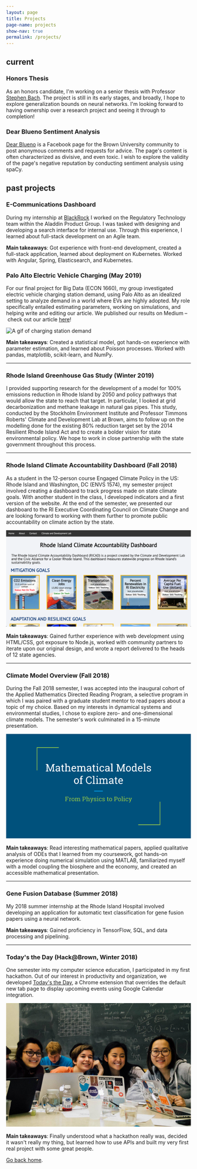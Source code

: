 ```yaml
---
layout: page
title: Projects
page-name: projects
show-nav: true
permalink: /projects/
---
```

## current

### Honors Thesis
As an honors candidate, I'm working on a senior thesis with Professor [Stephen Bach](http://stephenbach.net/). The project is still in its early stages, and broadly, I hope to explore generalization bounds on neural networks. I'm looking forward to having ownership over a research project and seeing it through to completion!

### Dear Blueno Sentiment Analysis
[Dear Blueno](https://www.facebook.com/dearblueno/) is a Facebook page for the Brown University community to post anonymous comments and requests for advice. The page's content is often characterized as divisive, and even toxic. I wish to explore the validity of the page's negative reputation by conducting sentiment analysis using spaCy.

## past projects

### E-Communications Dashboard
During my internship at [BlackRock](http://blackrock.com/) I worked on the Regulatory Technology team within the Aladdin Product Group. I was tasked with designing and developing a search interface for internal use. Through this experience, I learned about full-stack development on an Agile team.

**Main takeaways**: Got experience with front-end development, created a full-stack application, learned about deployment on Kubernetes. Worked with Angular, Spring, Elasticsearch, and Kubernetes.

### Palo Alto Electric Vehicle Charging (May 2019)
For our final project for Big Data (ECON 1660), my group investigated electric vehicle charging station demand, using Palo Alto as an idealized setting to analyze demand in a world where EVs are highly adopted. My role specifically entailed estimating parameters, working on simulations, and helping write and editing our article. We published our results on Medium – check out our article [here](https://medium.com/@angiejwkim/electric-vehicle-charging-policies-effect-on-charging-demand-41b477e74128)!

<div class="proj-img"><img src="https://cdn-images-1.medium.com/max/1600/0*LwgAompNz88lGojY" alt="A gif of charging station demand"></div>

**Main takeaways**: Created a statistical model, got hands-on experience with parameter estimation, and learned about Poisson processes. Worked with pandas, matplotlib, scikit-learn, and NumPy.

---
### Rhode Island Greenhouse Gas Study (Winter 2019)
I provided supporting research for the development of a model for 100% emissions reduction in Rhode Island by 2050 and policy pathways that would allow the state to reach that target. In particular, I looked at grid decarbonization and methane leakage in natural gas pipes. This study, conducted by the Stockholm Environment Institute and Professor Timmons Roberts' Climate and Development Lab at Brown, aims to follow up on the modelling done for the existing 80% reduction target set by the 2014 Resilient Rhode Island Act and to create a bolder vision for state environmental policy. We hope to work in close partnership with the state government throughout this process.

---
### Rhode Island Climate Accountability Dashboard (Fall 2018)
As a student in the 12-person course Engaged Climate Policy in the US: Rhode Island and Washington, DC (ENVS 1574), my semester project involved creating a dashboard to track progress made on state climate goals. With another student in the class, I developed indicators and a first version of the website. At the end of the semester, we presented our dashboard to the RI Executive Coordinating Council on Climate Change and are looking forward to working with them further to promote public accountability on climate action by the state.

<div class="proj-img"><img src="../images/RICAD.png" alt="A screenshot of the dashboard"/></div>

**Main takeaways**: Gained further experience with web development using HTML/CSS, got exposure to Node.js, worked with community partners to iterate upon our original design, and wrote a report delivered to the heads of 12 state agencies.

---
### Climate Model Overview (Fall 2018)
During the Fall 2018 semester, I was accepted into the inaugural cohort of the Applied Mathematics Directed Reading Program, a selective program in which I was paired with a graduate student mentor to read papers about a topic of my choice. Based on my interests in dynamical systems and environmental studies, I chose to explore zero- and one-dimensional climate models. The semester's work culminated in a 15-minute presentation.

<div class="proj-img"><img src="../images/drp_pres.png" alt="The title slide from my final presentation"/></div>

**Main takeaways**: Read interesting mathematical papers, applied qualitative analysis of ODEs that I learned from my coursework, got hands-on experience doing numerical simulation using MATLAB, familiarized myself with a model coupling the biosphere and the economy, and created an accessible mathematical presentation.

---
### Gene Fusion Database (Summer 2018)
My 2018 summer internship at the Rhode Island Hospital involved developing an application for automatic text classification for gene fusion papers using a neural network. 

**Main takeaways**: Gained proficiency in TensorFlow, SQL, and data processing and pipelining.

---
### Today's the Day (Hack@Brown, Winter 2018)
One semester into my computer science education, I participated in my first hackathon. Out of our interest in productivity and organization, we developed [Today's the Day](https://chrome.google.com/webstore/detail/todays-the-day/amlbljdjjmjfcdcaajlghnboiolnbnnd?fbclid=IwAR0ofiif75wHJrfp9LBODGDMgV_NG4RSNRTgHP2LeUgKMu3c0jVaiPM7ip8), a Chrome extension that overrides the default new tab page to display upcoming events using Google Calendar integration.

<div class="proj-img"><img src="../images/hackatbrown.jpg" alt="My Hack@Brown team!"/></div>

**Main takeaways**: Finally understood what a hackathon really was, decided it wasn't really my thing, but learned how to use APIs and built my very first real project with some great people.

[Go back home](/).
